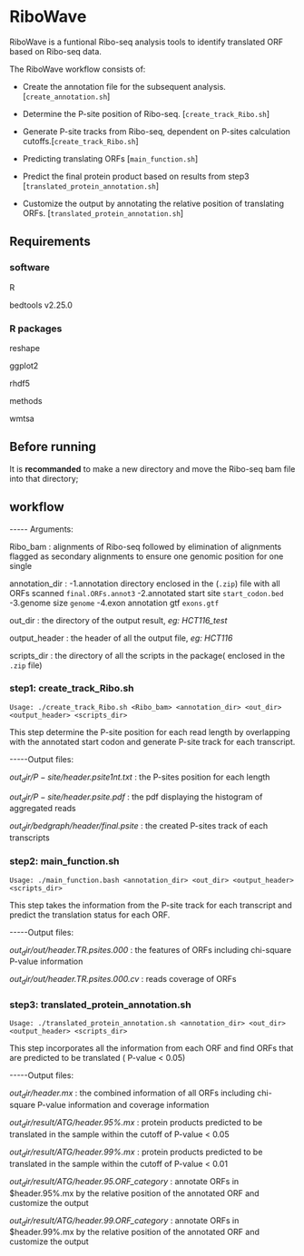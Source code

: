 # RiboWave 

RiboWave is a funtional Ribo-seq analysis tools to identify translated ORF based on Ribo-seq data.

The RiboWave workflow consists of:

* Create the annotation file for the subsequent analysis. [`create_annotation.sh`]

* Determine the P-site position of Ribo-seq. [`create_track_Ribo.sh`]

* Generate P-site tracks from Ribo-seq, dependent on P-sites calculation cutoffs.[`create_track_Ribo.sh`]

* Predicting translating ORFs [`main_function.sh`]

* Predict the final protein product based on results from step3 [`translated_protein_annotation.sh`]

* Customize the output by annotating the relative position of translating ORFs. [`translated_protein_annotation.sh`]


## Requirements
### software
R 

bedtools v2.25.0 
### R packages
reshape

ggplot2

rhdf5

methods

wmtsa

## Before running 

It is **recommanded** to make a new directory and move the Ribo-seq bam file into that directory;


## workflow

-----	Arguments:

Ribo_bam 	: alignments of Ribo-seq followed by elimination of alignments flagged as secondary alignments to ensure one genomic position for one single 

annotation_dir  : 
  -1.annotation directory enclosed in the (`.zip`) file with all ORFs scanned `final.ORFs.annot3` 
  -2.annotated start site `start_codon.bed` 
  -3.genome size `genome` 
  -4.exon annotation gtf `exons.gtf`

out_dir 	: the directory of the output result, *eg: HCT116_test*

output_header 	: the header of all the output file, *eg: HCT116* 

scripts_dir 	: the directory of all the scripts in the package( enclosed in the `.zip` file)


### step1: create_track_Ribo.sh

```
Usage: ./create_track_Ribo.sh <Ribo_bam> <annotation_dir> <out_dir> <output_header> <scripts_dir>
```

This step determine the P-site position for each read length by overlapping with the annotated start codon and generate P-site track for each transcript.


-----Output files:

*$out_dir/P-site/$header.psite1nt.txt* 	: the P-sites position for each length

*$out_dir/P-site/$header.psite.pdf* 	: the pdf displaying the histogram of aggregated reads

*$out_dir/bedgraph/$header/final.psite* 	: the created P-sites track of each transcripts 


### step2: main_function.sh

```
Usage: ./main_function.bash <annotation_dir> <out_dir> <output_header> <scripts_dir>
```

This step takes the information from the P-site track for each transcript and predict the translation status for each ORF.

-----Output files:

*$out_dir/out/$header.TR.psites.000* 	: the features of ORFs including chi-square P-value information

*$out_dir/out/$header.TR.psites.000.cv* 	: reads coverage of ORFs


### step3: translated_protein_annotation.sh

```
Usage: ./translated_protein_annotation.sh <annotation_dir> <out_dir> <output_header> <scripts_dir>
```

This step incorporates all the information from each ORF and find ORFs that are predicted to be translated ( P-value < 0.05) 

-----Output files:

*$out_dir/$header.mx* 			: the combined information of all ORFs including chi-square P-value information and coverage information

*$out_dir/result/ATG/$header.95%.mx* 	: protein products predicted to be translated in the sample within the cutoff of P-value < 0.05

*$out_dir/result/ATG/$header.99%.mx* 	: protein products predicted to be translated in the sample within the cutoff of P-value < 0.01

*$out_dir/result/ATG/$header.95.ORF_category* : annotate ORFs in $header.95%.mx by the relative position of the annotated ORF and customize the output

*$out_dir/result/ATG/$header.99.ORF_category* : annotate ORFs in $header.99%.mx by the relative position of the annotated ORF and customize the output

